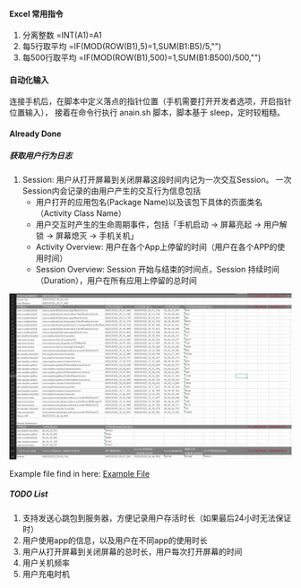 #### Excel 常用指令
1. 分离整数
=INT(A1)=A1
2. 每5行取平均
=IF(MOD(ROW(B1),5)=1,SUM(B1:B5)/5,"")
3. 每500行取平均
=IF(MOD(ROW(B1),500)=1,SUM(B1:B500)/500,"")

#### 自动化输入
连接手机后，在脚本中定义落点的指针位置（手机需要打开开发者选项，开启指针位置输入），
接着在命令行执行 anain.sh 脚本，脚本基于 sleep，定时较粗糙。

#### Already Done
##### 获取用户行为日志
1. Session: 用户从打开屏幕到关闭屏幕这段时间内记为一次交互Session。
   一次Session内会记录的由用户产生的交互行为信息包括
    - 用户打开的应用包名(Package Name)以及该包下具体的页面类名（Activity Class Name）
    - 用户交互时产生的生命周期事件，包括「手机启动 -> 屏幕亮起 -> 用户解锁 -> 屏幕熄灭 -> 手机关机」
    - Activity Overview: 用户在各个App上停留的时间（用户在各个APP的使用时间）
    - Session Overview: Session 开始与结束的时间点，Session 持续时间（Duration），用户在所有应用上停留的总时间

![1_app_usage_overview.png][1_app_usage_overview.png]

Example file find in here: [Example File](readme/app_usage_file_example.xlsx)

##### TODO List
1. 支持发送心跳包到服务器，方便记录用户存活时长（如果最后24小时无法保证时）
2. 用户使用app的信息，以及用户在不同app的使用时长
3. 用户从打开屏幕到关闭屏幕的总时长，用户每次打开屏幕的时间
4. 用户关机频率
5. 用户充电时机


[1_app_usage_overview.png]: readme/pics/1_app_usage_overview.png